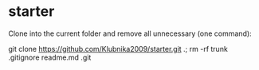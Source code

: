# starter

Clone into the current folder and remove all unnecessary (one command):

git clone https://github.com/Klubnika2009/starter.git .; rm -rf trunk .gitignore readme.md .git